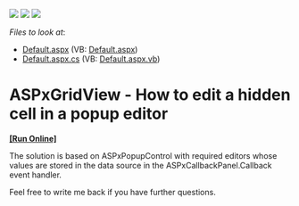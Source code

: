 <!-- default badges list -->
![](https://img.shields.io/endpoint?url=https://codecentral.devexpress.com/api/v1/VersionRange/128533927/13.2.5%2B)
[![](https://img.shields.io/badge/Open_in_DevExpress_Support_Center-FF7200?style=flat-square&logo=DevExpress&logoColor=white)](https://supportcenter.devexpress.com/ticket/details/E5002)
[![](https://img.shields.io/badge/📖_How_to_use_DevExpress_Examples-e9f6fc?style=flat-square)](https://docs.devexpress.com/GeneralInformation/403183)
<!-- default badges end -->
<!-- default file list -->
*Files to look at*:

* [Default.aspx](./CS/WebSite/Default.aspx) (VB: [Default.aspx](./VB/WebSite/Default.aspx))
* [Default.aspx.cs](./CS/WebSite/Default.aspx.cs) (VB: [Default.aspx.vb](./VB/WebSite/Default.aspx.vb))
<!-- default file list end -->
# ASPxGridView - How to edit a hidden cell in a popup editor
<!-- run online -->
**[[Run Online]](https://codecentral.devexpress.com/e5002/)**
<!-- run online end -->


<p>The solution is based on ASPxPopupControl with required editors whose values are stored in the data source in the ASPxCallbackPanel.Callback event handler.</p><p>Feel free to write me back if you have further questions.</p>

<br/>



